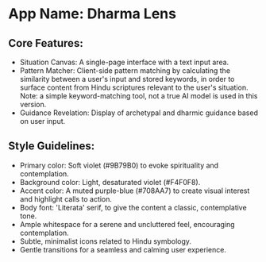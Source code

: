 # **App Name**: Dharma Lens

## Core Features:

- Situation Canvas: A single-page interface with a text input area.
- Pattern Matcher: Client-side pattern matching by calculating the similarity between a user's input and stored keywords, in order to surface content from Hindu scriptures relevant to the user's situation. Note: a simple keyword-matching tool, not a true AI model is used in this version.
- Guidance Revelation: Display of archetypal and dharmic guidance based on user input.

## Style Guidelines:

- Primary color: Soft violet (#9B79B0) to evoke spirituality and contemplation.
- Background color: Light, desaturated violet (#F4F0F8).
- Accent color: A muted purple-blue (#708AA7) to create visual interest and highlight calls to action.
- Body font: 'Literata' serif, to give the content a classic, contemplative tone.
- Ample whitespace for a serene and uncluttered feel, encouraging contemplation.
- Subtle, minimalist icons related to Hindu symbology.
- Gentle transitions for a seamless and calming user experience.